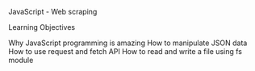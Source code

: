 JavaScript - Web scraping

Learning Objectives

Why JavaScript programming is amazing
How to manipulate JSON data
How to use request and fetch API
How to read and write a file using fs module
